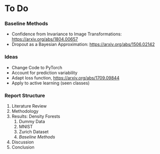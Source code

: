 # To Do

### Baseline Methods 
- Confidence from Invariance to Image Transformations: https://arxiv.org/abs/1804.00657
- Dropout as a Bayesian Approximation: https://arxiv.org/abs/1506.02142

### Ideas 
- Change Code to PyTorch
- Account for prediction variability
- Adapt loss function, https://arxiv.org/abs/1709.09844
- Apply to active learning (seen classes)

### Report Structure
1. Literature Review
2. Methodology
3. Results: Density Forests
   1. Dummy Data
   2. MNIST 
   3. Zurich Dataset
   4. _Baseline Methods_
4. Discussion
5. Conclusion